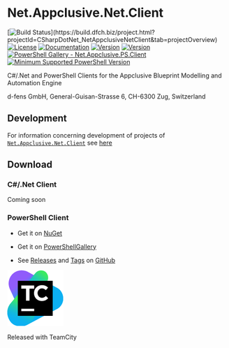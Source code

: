 # Net.Appclusive.Net.Client
[![Build Status](https://build.dfch.biz/app/rest/builds/buildType:(id:CSharpDotNet_NetAppclusiveNetClient_Build)/statusIcon)](https://build.dfch.biz/project.html?projectId=CSharpDotNet_NetAppclusiveNetClient&tab=projectOverview)
[![License](https://img.shields.io/badge/license-Apache%20License%202.0-blue.svg)](https://github.com/Appclusive/Net.Appclusive.Net.Client/blob/master/LICENSE)
[![Documentation](https://readthedocs.org/projects/pip/badge/)](http://docs.appclusive.net/en/latest/Clients/)
[![Version](https://img.shields.io/nuget/v/Net.Appclusive.Net.Client.svg)](https://www.nuget.org/packages/Net.Appclusive.Net.Client/)
[![Version](https://img.shields.io/nuget/v/Net.Appclusive.PS.Client.svg)](https://www.nuget.org/packages/Net.Appclusive.PS.Client/)
[![PowerShell Gallery - Net.Appclusive.PS.Client](https://img.shields.io/badge/PowerShell%20Gallery-Net.Appclusive.PS.Client-blue.svg)](https://www.powershellgallery.com/packages/Net.Appclusive.PS.Client)
[![Minimum Supported PowerShell Version](https://img.shields.io/badge/PowerShell-5.0-blue.svg)](https://github.com/Appclusive/Net.Appclusive.Net.Client)

C#/.Net and PowerShell Clients for the Appclusive Blueprint Modelling and Automation Engine

d-fens GmbH, General-Guisan-Strasse 6, CH-6300 Zug, Switzerland

## Development

For information concerning development of projects of [`Net.Appclusive.Net.Client`](https://github.com/Appclusive/Net.Appclusive.Net.Client) see [here]()

## Download

### C#/.Net Client

Coming soon

### PowerShell Client

* Get it on [NuGet](https://www.nuget.org/packages/Net.Appclusive.PS.Client/)

* Get it on [PowerShellGallery](https://www.powershellgallery.com/packages/Net.Appclusive.PS.Client)

* See [Releases](https://github.com/Appclusive/Net.Appclusive.Net.Client/releases) and [Tags](https://github.com/Appclusive/Net.Appclusive.Net.Client/tags) on [GitHub](https://github.com/Appclusive/Net.Appclusive.Net.Client)


[![TeamCity Logo](https://github.com/Appclusive/Net.Appclusive.Net.Client/blob/master/TeamCity.png)](https://www.jetbrains.com/teamcity/)

Released with TeamCity
